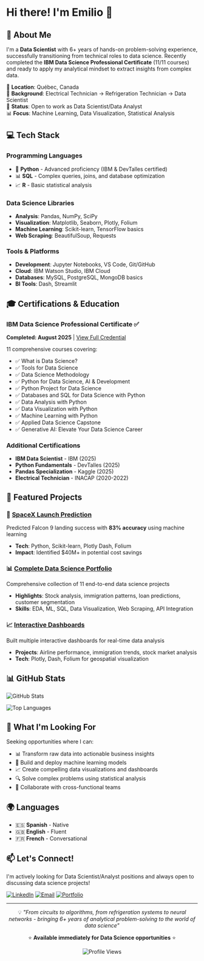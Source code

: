 # Hi there! I'm Emilio 👋

## 🚀 About Me

I'm a **Data Scientist** with 6+ years of hands-on problem-solving experience, successfully transitioning from technical roles to data science. Recently completed the **IBM Data Science Professional Certificate** (11/11 courses) and ready to apply my analytical mindset to extract insights from complex data.

📍 **Location**: Québec, Canada  
💼 **Background**: Electrical Technician → Refrigeration Technician → Data Scientist  
🎯 **Status**: Open to work as Data Scientist/Data Analyst  
📊 **Focus**: Machine Learning, Data Visualization, Statistical Analysis

## 💻 Tech Stack

### Programming Languages
- 🐍 **Python** - Advanced proficiency (IBM & DevTalles certified)
- 📊 **SQL** - Complex queries, joins, and database optimization
- 📈 **R** - Basic statistical analysis

### Data Science Libraries
- **Analysis**: Pandas, NumPy, SciPy
- **Visualization**: Matplotlib, Seaborn, Plotly, Folium
- **Machine Learning**: Scikit-learn, TensorFlow basics
- **Web Scraping**: BeautifulSoup, Requests

### Tools & Platforms
- **Development**: Jupyter Notebooks, VS Code, Git/GitHub
- **Cloud**: IBM Watson Studio, IBM Cloud
- **Databases**: MySQL, PostgreSQL, MongoDB basics
- **BI Tools**: Dash, Streamlit

## 🎓 Certifications & Education

### IBM Data Science Professional Certificate ✅
**Completed: August 2025** | [View Full Credential](https://www.coursera.org/account/accomplishments/professional-cert/518BPTVWH3N3)

11 comprehensive courses covering:
- ✅ What is Data Science?
- ✅ Tools for Data Science  
- ✅ Data Science Methodology
- ✅ Python for Data Science, AI & Development
- ✅ Python Project for Data Science
- ✅ Databases and SQL for Data Science with Python
- ✅ Data Analysis with Python
- ✅ Data Visualization with Python
- ✅ Machine Learning with Python
- ✅ Applied Data Science Capstone
- ✅ Generative AI: Elevate Your Data Science Career

### Additional Certifications
- **IBM Data Scientist** - IBM (2025)
- **Python Fundamentals** - DevTalles (2025)
- **Pandas Specialization** - Kaggle (2025)
- **Electrical Technician** - INACAP (2020-2022)

## 🌟 Featured Projects

### 🚀 [SpaceX Launch Prediction](https://github.com/S1kM4x/IBM-Data-Science-Course/tree/main/10-Applied-Data-Science-Capstone)
Predicted Falcon 9 landing success with **83% accuracy** using machine learning
- **Tech**: Python, Scikit-learn, Plotly Dash, Folium
- **Impact**: Identified $40M+ in potential cost savings

### 📊 [Complete Data Science Portfolio](https://github.com/S1kM4x/IBM-Data-Science-Course)
Comprehensive collection of 11 end-to-end data science projects
- **Highlights**: Stock analysis, immigration patterns, loan predictions, customer segmentation
- **Skills**: EDA, ML, SQL, Data Visualization, Web Scraping, API Integration

### 📈 [Interactive Dashboards](https://github.com/S1kM4x/IBM-Data-Science-Course/tree/main/08-Data-Visualization-with-Python)
Built multiple interactive dashboards for real-time data analysis
- **Projects**: Airline performance, immigration trends, stock market analysis
- **Tech**: Plotly, Dash, Folium for geospatial visualization

## 📊 GitHub Stats

![GitHub Stats](https://github-readme-stats.vercel.app/api?username=S1kM4x&show_icons=true&theme=dark&hide_border=true)

![Top Languages](https://github-readme-stats.vercel.app/api/top-langs/?username=S1kM4x&layout=compact&theme=dark&hide_border=true)

## 🎯 What I'm Looking For

Seeking opportunities where I can:
- 📊 Transform raw data into actionable business insights
- 🤖 Build and deploy machine learning models
- 📈 Create compelling data visualizations and dashboards
- 🔍 Solve complex problems using statistical analysis
- 🤝 Collaborate with cross-functional teams

## 🌍 Languages

- 🇪🇸 **Spanish** - Native
- 🇬🇧 **English** - Fluent  
- 🇫🇷 **French** - Conversational

## 📫 Let's Connect!

I'm actively looking for Data Scientist/Analyst positions and always open to discussing data science projects!

[![LinkedIn](https://img.shields.io/badge/LinkedIn-0077B5?style=for-the-badge&logo=linkedin&logoColor=white)](https://www.linkedin.com/in/emilio-correa-villarroel/)
[![Email](https://img.shields.io/badge/Email-D14836?style=for-the-badge&logo=gmail&logoColor=white)](mailto:s1km4x@gmail.com)
[![Portfolio](https://img.shields.io/badge/Projects-FF5722?style=for-the-badge&logo=github&logoColor=white)](https://github.com/S1kM4x/IBM-Data-Science-Course)

---

<div align="center">
  
💡 *"From circuits to algorithms, from refrigeration systems to neural networks - bringing 6+ years of analytical problem-solving to the world of data science"*

⭐ **Available immediately for Data Science opportunities** ⭐

![Profile Views](https://komarev.com/ghpvc/?username=S1kM4x&color=blue&style=flat-square)

</div>
